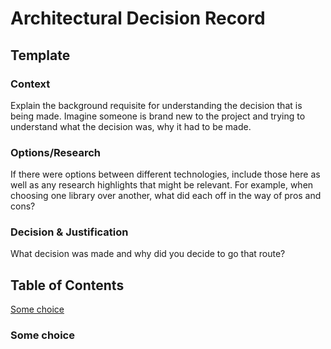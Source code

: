 # Architectural Decision Record

## Template

### Context
Explain the background requisite for understanding the decision that is being made. Imagine someone is brand new to the
project and trying to understand what the decision was, why it had to be made.

### Options/Research
If there were options between different technologies, include those here as well as any research highlights that might be 
relevant. For example, when choosing one library over another, what did each off in the way of pros and cons?

### Decision & Justification
What decision was made and why did you decide to go that route?

## Table of Contents
[Some choice](#some-choice)


### Some choice

